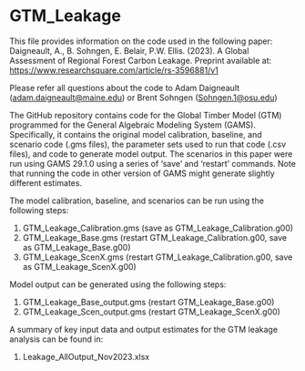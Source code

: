 # GTM_Leakage
This file provides information on the code used in the following paper:
Daigneault, A., B. Sohngen, E. Belair, P.W. Ellis. (2023). A Global Assessment of Regional Forest Carbon Leakage. Preprint available at:  https://www.researchsquare.com/article/rs-3596881/v1 

Please refer all questions about the code to Adam Daigneault (adam.daigneault@maine.edu) or Brent Sohngen (Sohngen.1@osu.edu) 

The GitHub repository contains code for the Global Timber Model (GTM) programmed for the General Algebraic Modeling System (GAMS). Specifically, it contains the original model calibration, baseline, and scenario code (.gms files), the parameter sets used to run that code (.csv files), and code to generate model output.  The scenarios in this paper were run using GAMS 29.1.0 using a series of ‘save’ and ‘restart’ commands. Note that running the code in other version of GAMS might generate slightly different estimates. 

The model calibration, baseline, and scenarios can be run using the following steps:
 1.  GTM_Leakage_Calibration.gms (save as GTM_Leakage_Calibration.g00)
 2. GTM_Leakage_Base.gms (restart GTM_Leakage_Calibration.g00, save as GTM_Leakage_Base.g00)
 3. GTM_Leakage_ScenX.gms (restart GTM_Leakage_Calibration.g00, save as GTM_Leakage_ScenX.g00)

Model output can be generated using the following steps:
 1. GTM_Leakage_Base_output.gms (restart GTM_Leakage_Base.g00)
 2. GTM_Leakage_Scen_output.gms (restart GTM_Leakage_ScenX.g00)

A summary of key input data and output estimates for the GTM leakage analysis can be found in:
 1. Leakage_AllOutput_Nov2023.xlsx 
